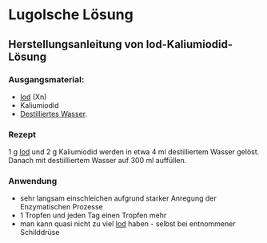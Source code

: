 # Lugolsche Lösung
## Herstellungsanleitung von Iod-Kaliumiodid-Lösung
### Ausgangsmaterial:
- [Iod](../Elemente_des_Periodensystems/Iod.md) (Xn)
- Kaliumiodid
- [Destilliertes Wasser](Destilliertes%20Wasser.md).

### Rezept
 1 g [Iod](../Elemente_des_Periodensystems/Iod.md) und 2 g Kaliumiodid werden in etwa 4 ml destilliertem Wasser gelöst. Danach mit destiilliertem Wasser auf 300 ml auffüllen.

### Anwendung
- sehr langsam einschleichen aufgrund starker Anregung der Enzymatischen Prozesse
- 1 Tropfen und jeden Tag einen Tropfen mehr
- man kann quasi nicht zu viel [Iod](../Elemente_des_Periodensystems/Iod.md) haben - selbst bei entnommener Schilddrüse